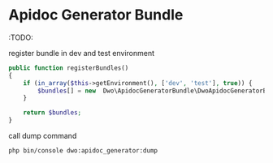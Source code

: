 Apidoc Generator Bundle
=======================

:TODO:

register bundle in dev and test environment
```php
public function registerBundles()
{
    if (in_array($this->getEnvironment(), ['dev', 'test'], true)) {
        $bundles[] = new  Dwo\ApidocGeneratorBundle\DwoApidocGeneratorBundle();
    }

    return $bundles;
}
```

call dump command
```
php bin/console dwo:apidoc_generator:dump
```
